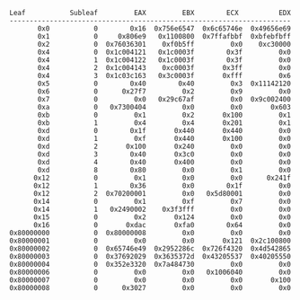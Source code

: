     Leaf           Subleaf         EAX         EBX        ECX          EDX
    ----------------------------------------------------------------------
           0x0           0        0x16  0x756e6547  0x6c65746e  0x49656e69
           0x1           0     0x806e9   0x1100800  0x7ffafbbf  0xbfebfbff
           0x2           0  0x76036301    0xf0b5ff         0x0    0xc30000
           0x4           0  0x1c004121   0x1c0003f        0x3f         0x0
           0x4           1  0x1c004122   0x1c0003f        0x3f         0x0
           0x4           2  0x1c004143    0xc0003f       0x3ff         0x0
           0x4           3  0x1c03c163   0x3c0003f       0xfff         0x6
           0x5           0        0x40        0x40         0x3  0x11142120
           0x6           0      0x27f7         0x2         0x9         0x0
           0x7           0         0x0   0x29c67af         0x0  0x9c002400
           0xa           0   0x7300404         0x0         0x0       0x603
           0xb           0         0x1         0x2       0x100         0x1
           0xb           1         0x4         0x4       0x201         0x1
           0xd           0        0x1f       0x440       0x440         0x0
           0xd           1         0xf       0x440       0x100         0x0
           0xd           2       0x100       0x240         0x0         0x0
           0xd           3        0x40       0x3c0         0x0         0x0
           0xd           4        0x40       0x400         0x0         0x0
           0xd           8        0x80         0x0         0x1         0x0
          0x12           0         0x1         0x0         0x0      0x241f
          0x12           1        0x36         0x0        0x1f         0x0
          0x12           2  0x70200001         0x0   0x5d80001         0x0
          0x14           0         0x1         0xf         0x7         0x0
          0x14           1   0x2490002    0x3f3fff         0x0         0x0
          0x15           0         0x2       0x124         0x0         0x0
          0x16           0       0xdac       0xfa0        0x64         0x0
    0x80000000           0  0x80000008         0x0         0x0         0x0
    0x80000001           0         0x0         0x0       0x121  0x2c100800
    0x80000002           0  0x65746e49  0x2952286c  0x726f4320  0x4d542865
    0x80000003           0  0x37692029  0x3635372d  0x43205537  0x40205550
    0x80000004           0  0x352e3320  0x7a484730         0x0         0x0
    0x80000006           0         0x0         0x0   0x1006040         0x0
    0x80000007           0         0x0         0x0         0x0       0x100
    0x80000008           0      0x3027         0x0         0x0         0x0